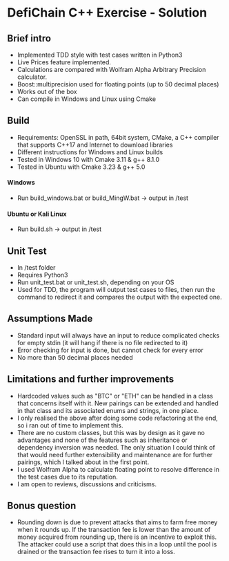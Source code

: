 # DefiChain C++ Exercise - Solution
## Brief intro
- Implemented TDD style with test cases written in Python3
- Live Prices feature implemented. 
- Calculations are compared with Wolfram Alpha Arbitrary Precision calculator.
- Boost::multiprecision used for floating points (up to 50 decimal places)
- Works out of the box
- Can compile in Windows and Linux using Cmake

## Build
- Requirements: OpenSSL in path, 64bit system, CMake,  a C++ compiler that supports C++17 and Internet to download libraries
- Different instructions for Windows and Linux builds
- Tested in Windows 10 with Cmake 3.11 & g++ 8.1.0
- Tested in Ubuntu with Cmake 3.23 & g++ 5.0
#### Windows
- Run build_windows.bat or build_MingW.bat -> output in /test
#### Ubuntu or Kali Linux
- Run build.sh -> output in /test

                
				
## Unit Test
- In /test folder
- Requires Python3
- Run unit_test.bat or unit_test.sh, depending on your OS
- Used for TDD, the program will output test cases to files, then run the command to redirect it and compares the output with the expected one.

## Assumptions Made
- Standard input will always have an input to reduce complicated checks for empty stdin (it will hang if there is no file redirected to it)
- Error checking for input is done, but cannot check for every error
- No more than 50 decimal places needed

## Limitations and further improvements
- Hardcoded values such as "BTC" or "ETH" can be handled in a class that concerns itself with it. New pairings can be extended and handled in that class and its associated enums and strings, in one place. 
- I only realised the above after doing some code refactoring at the end, so i ran out of time to implement this.
- There are no custom classes, but this was by design as it gave no advantages and none of the features such as inheritance or dependency inversion was needed. The only situation I could think of that would need further extensibility and maintenance are for further pairings, which I talked about in the first point.
- I used Wolfram Alpha to calculate floating point to resolve difference in the test cases due to its reputation. 
- I am open to reviews, discussions and criticisms.

## Bonus question
- Rounding down is due to prevent attacks that aims to farm free money when it rounds up. If the transaction fee is lower than the amount of money acquired from rounding up, there is an incentive to exploit this. The attacker could use a script that does this in a loop until the pool is drained or the transaction fee rises to turn it into a loss.